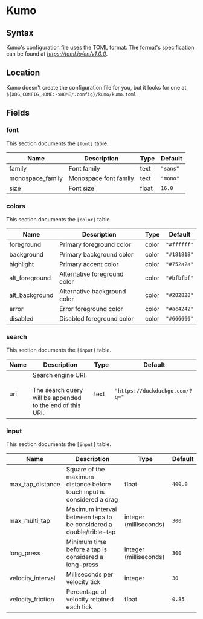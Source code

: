 # Kumo

## Syntax

Kumo's configuration file uses the TOML format. The format's specification
can be found at _https://toml.io/en/v1.0.0_.

## Location

Kumo doesn't create the configuration file for you, but it looks for one at
<br> `${XDG_CONFIG_HOME:-$HOME/.config}/kumo/kumo.toml`.

## Fields

### font

This section documents the `[font]` table.

|Name|Description|Type|Default|
|-|-|-|-|
|family|Font family|text|`"sans"`|
|monospace_family|Monospace font family|text|`"mono"`|
|size|Font size|float|`16.0`|

### colors

This section documents the `[color]` table.

|Name|Description|Type|Default|
|-|-|-|-|
|foreground|Primary foreground color|color|`"#ffffff"`|
|background|Primary background color|color|`"#181818"`|
|highlight|Primary accent color|color|`"#752a2a"`|
|alt_foreground|Alternative foreground color|color|`"#bfbfbf"`|
|alt_background|Alternative background color|color|`"#282828"`|
|error|Error foreground color|color|`"#ac4242"`|
|disabled|Disabled foreground color|color|`"#666666"`|

### search

This section documents the `[input]` table.

|Name|Description|Type|Default|
|-|-|-|-|
|uri|Search engine URI.<br><br>The search query will be appended to the end of this URI.|text|`"https://duckduckgo.com/?q="`|

### input

This section documents the `[input]` table.

|Name|Description|Type|Default|
|-|-|-|-|
|max_tap_distance|Square of the maximum distance before touch input is considered a drag|float|`400.0`|
|max_multi_tap|Maximum interval between taps to be considered a double/trible-tap|integer (milliseconds)|`300`|
|long_press|Minimum time before a tap is considered a long-press|integer (milliseconds)|`300`|
|velocity_interval|Milliseconds per velocity tick|integer|`30`|
|velocity_friction|Percentage of velocity retained each tick|float|`0.85`|
